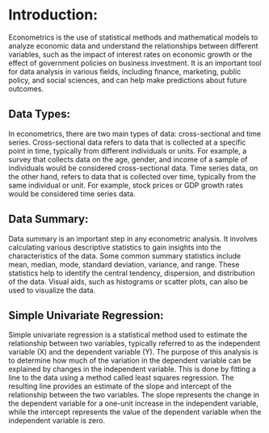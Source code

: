# Introduction:
Econometrics is the use of statistical methods and mathematical models to analyze economic data and understand the relationships between different variables, such as the impact of interest rates on economic growth or the effect of government policies on business investment. It is an important tool for data analysis in various fields, including finance, marketing, public policy, and social sciences, and can help make predictions about future outcomes.
## Data Types:
In econometrics, there are two main types of data: cross-sectional and time series. Cross-sectional data refers to data that is collected at a specific point in time, typically from different individuals or units. For example, a survey that collects data on the age, gender, and income of a sample of individuals would be considered cross-sectional data. Time series data, on the other hand, refers to data that is collected over time, typically from the same individual or unit. For example, stock prices or GDP growth rates would be considered time series data.

## Data Summary:
Data summary is an important step in any econometric analysis. It involves calculating various descriptive statistics to gain insights into the characteristics of the data. Some common summary statistics include mean, median, mode, standard deviation, variance, and range. These statistics help to identify the central tendency, dispersion, and distribution of the data. Visual aids, such as histograms or scatter plots, can also be used to visualize the data.

## Simple Univariate Regression:
Simple univariate regression is a statistical method used to estimate the relationship between two variables, typically referred to as the independent variable (X) and the dependent variable (Y). The purpose of this analysis is to determine how much of the variation in the dependent variable can be explained by changes in the independent variable. This is done by fitting a line to the data using a method called least squares regression. The resulting line provides an estimate of the slope and intercept of the relationship between the two variables. The slope represents the change in the dependent variable for a one-unit increase in the independent variable, while the intercept represents the value of the dependent variable when the independent variable is zero.
